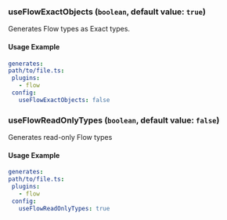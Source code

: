 
### useFlowExactObjects (`boolean`, default value: `true`)

Generates Flow types as Exact types.


#### Usage Example

```yml
generates:
path/to/file.ts:
 plugins:
   - flow
 config:
   useFlowExactObjects: false
```

### useFlowReadOnlyTypes (`boolean`, default value: `false`)

Generates read-only Flow types


#### Usage Example

```yml
generates:
path/to/file.ts:
 plugins:
   - flow
 config:
   useFlowReadOnlyTypes: true
```